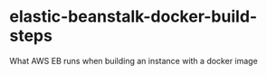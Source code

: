 # elastic-beanstalk-docker-build-steps
What AWS EB runs when building an instance with a docker image
